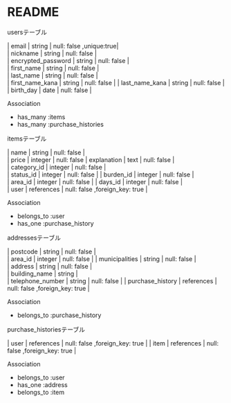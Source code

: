 # README

usersテーブル

| email                 | string | null: false ,unique:true|  
| nickname              | string | null: false |  
| encrypted_password    | string | null: false |  
| first_name            | string | null: false |  
| last_name             | string | null: false |  
| first_name_kana       | string | null: false | 
| last_name_kana        | string | null: false |  
| birth_day             | date   | null: false |  

Association

- has_many :items
- has_many :purchase_histories

itemsテーブル

| name                | string      | null: false |  
| price               | integer     | null: false 
| explanation         | text      | null: false |  
| category_id            | integer      | null: false |  
| status_id              | integer      | null: false | 
| burden_id                    | integer   | null: false |  
| area_id                      | integer   | null: false | 
| days_id                      | integer   | null: false |  
| user                | references  | null: false ,foreign_key: true |  

Association

- belongs_to :user
- has_one :purchase_history

addressesテーブル

| postcode                  | string   | null: false |  
| area_id                      | integer   | null: false | 
| municipalities            | string   | null: false |  
| address                   | string   | null: false |  
| building_name             | string   |  
| telephone_number          | string   | null: false | 
| purchase_history          | references  | null: false ,foreign_key: true |

Association

- belongs_to :purchase_history

purchase_historiesテーブル

| user                      | references  | null: false ,foreign_key: true |
| item                      | references  | null: false ,foreign_key: true |

Association

- belongs_to :user
- has_one :address
- belongs_to :item